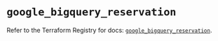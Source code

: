 # `google_bigquery_reservation`

Refer to the Terraform Registry for docs: [`google_bigquery_reservation`](https://registry.terraform.io/providers/hashicorp/google-beta/5.39.1/docs/resources/google_bigquery_reservation).
